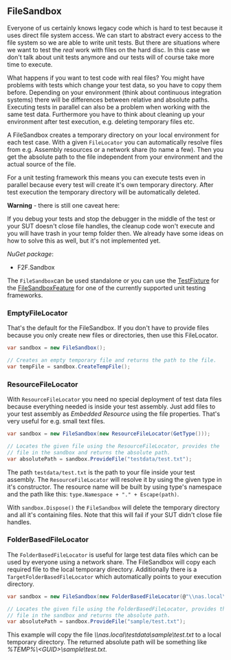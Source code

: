 
## FileSandbox ##

Everyone of us certainly knows legacy code which is hard to test because it uses direct file system access. We can start to abstract every access to the file system so we are able to write unit tests. But there are situations where we want to test the *real* work with files on the hard disc. In this case we don't talk about unit tests anymore and our tests will of course take more time to execute. 

What happens if you want to test code with real files? You might have problems with tests which change your test data, so you have to copy them before. Depending on your environment (think about continuous integration systems) there will be differences between relative and absolute paths. Executing tests in parallel can also be a problem when working with the same test data. Furthermore you have to think about cleaning up your environment after test execution, e.g. deleting temporary files etc.

A FileSandbox creates a temporary directory on your local environment for each test case. With a given `FileLocator` you can automatically resolve files from e.g. Assembly resources or a network share (to name a few). Then you get the absolute path to the file independent from your environment and the actual source of the file.

For a unit testing framework this means you can execute tests even in parallel because every test will create it's own temporary directory. After test execution the temporary directory will be automatically deleted.

**Warning** - there is still one caveat here:

If you debug your tests and stop the debugger in the middle of the test or your SUT doesn't close file handles, the cleanup code won't execute and you will have trash in your temp folder then. We already have some ideas on how to solve this as well, but it's not implemented yet.

*NuGet package*:
* F2F.Sandbox

The `FileSandbox`can be used standalone or you can use the [TestFixture](#TestFixture) for the [FileSandboxFeature](#FileSandboxFeature) for one of the currently supported unit testing frameworks.

### EmptyFileLocator ###

That's the default for the FileSandbox. If you don't have to provide files because you only create new files or directories, then use this FileLocator.

```csharp
var sandbox = new FileSandbox();

// Creates an empty temporary file and returns the path to the file.
var tempFile = sandbox.CreateTempFile();
```

### ResourceFileLocator ###

With `ResourceFileLocator` you need no special deployment of test data files because everything needed is inside your test assembly. Just add files to your test assembly as *Embedded Resource* using the file properties. That's very useful for e.g. small text files.

```csharp
var sandbox = new FileSandbox(new ResourceFileLocator(GetType()));

// Locates the given file using the ResourceFileLocator, provides the
// file in the sandbox and returns the absolute path.
var absolutePath = sandbox.ProvideFile("testdata/test.txt");
```

The path `testdata/test.txt` is the path to your file inside your test assembly. The `ResourceFileLocator` will resolve it by using the given type in it's constructor. The resource name will be built by using type's namespace and the path like this: `type.Namespace + "." + Escape(path)`.

With `sandbox.Dispose()` the `FileSandbox` will delete the temporary directory and all it's containing files. Note that this will fail if your SUT didn't close file handles.

### FolderBasedFileLocator ###

The `FolderBasedFileLocator` is useful for large test data files which can be used by everyone using a network share. The FileSandbox will copy each required file to the local temporary directory. Additionally there is a `TargetFolderBasedFileLocator` which automatically points to your execution directory.

```csharp
var sandbox = new FileSandbox(new FolderBasedFileLocator(@"\\nas.local\testdata"));

// Locates the given file using the FolderBasedFileLocator, provides the
// file in the sandbox and returns the absolute path.
var absolutePath = sandbox.ProvideFile("sample/test.txt");
```

This example will copy the file *\\\nas.local\testdata\sample\test.txt* to a local temporary directory. The returned absolute path will be something like *%TEMP%\\&lt;GUID&gt;\sample\test.txt*.
